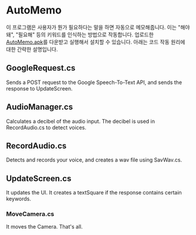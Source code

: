 # AutoMemo
이 프로그램은 사용자가 뭔가 필요하다는 말을 하면 자동으로 메모해줍니다.
이는 "해야 돼", "필요해" 등의 키워드를 인식하는 방법으로 작동합니다.
업로드한 [AutoMemo.apk](https://github.com/Ryansmg/AutoMemo/blob/master/AutoMemo.apk)를 다운받고 실행해서 설치할 수 있습니다.
아래는 코드 작동 원리에 대한 간략한 설명입니다.

## GoogleRequest.cs
Sends a POST request to the Google Speech-To-Text API, and sends the response to UpdateScreen.
## AudioManager.cs
Calculates a decibel of the audio input.
The decibel is used in RecordAudio.cs to detect voices.
## RecordAudio.cs
Detects and records your voice, and creates a wav file using SavWav.cs.
## UpdateScreen.cs
It updates the UI.
It creates a textSquare if the response contains certain keywords.
### MoveCamera.cs
It moves the Camera. That's all.
